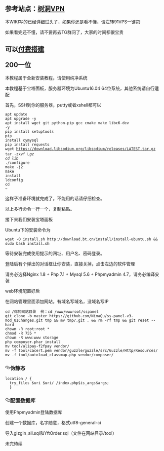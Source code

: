 ## 参考站点：[树洞VPN](https://vpn.myqdu.cn/)
<p>本WIKI写的已经详细过头了，如果你还是看不懂，请左转91VPS一键包</p>
<p>如果看完还不懂，请不要再去TG群问了，大家的时间都很宝贵</p>
<h2> 可以<a href=//t.me/myqdu.>付费搭建</a></p>200一位</h2>
<p>本教程属于全新安装教程，请使用纯净系统</p>
<p>本教程基于宝塔面板，服务器环境为Ubuntu16.04 64位系统，其他系统请自行适配</p>
<p>首先，SSH到你的服务器，putty或者xshell都可以</p>

<code>apt update</code><br />
<code>apt upgrade -y</code><br />
<code>apt install wget git python-pip gcc cmake make libc6-dev -y</code><br />
<code>pip install setuptools</code><br />
<code>pip install cymysql</code><br />
<code>pip install requests</code><br />
<code>wget https://download.libsodium.org/libsodium/releases/LATEST.tar.gz</code><br />
<code>tar -zxvf L*gz</code><br />
<code>cd lib*</code><br />
<code>./configure</code><br />
<code>make -j2</code><br />
<code>make install</code><br />
<code>ldconfig</code><br />
<code>cd ~</code><br />


<p>这样子准备环境就完成了，不能用的话请仔细检查。</p>
<p>以上多行命令一行一个，复制粘贴。</p>

<p>接下来我们安装宝塔面板</p>

<p>Ubuntu下的安装命令为<pre><code>wget -O install.sh http://download.bt.cn/install/install-ubuntu.sh && sudo bash install.sh</code></pre></p>
<p>等待安装完成使用提示的网址、用户名、密码登录。</p>
<p>登陆后有个弹出的对话框让你安装，直接关掉，点击左边的软件管理</p>
<p>请务必选择Nginx 1.8 + Php 7.1 + Mysql 5.6 + Phpmyadmin 4.7，请务必编译安装</p> 
<p>web环境配置好后</p>
<p>在网站管理里面添加网站，有域名写域名，没域名写IP</p>
<pre><code>cd /你的网站目录  例：cd /www/wwwroot/sspanel
git clone -b master https://github.com/NimaQu/ss-panel-v3-mod_UIChanges.git tmp && mv tmp/.git . && rm -rf tmp && git reset --hard
chown -R root:root *
chmod -R 755 *
chown -R www:www storage
php composer.phar install
mv tool/alipay-f2fpay vendor/
mv -f tool/cacert.pem vendor/guzzle/guzzle/src/Guzzle/Http/Resources/
mv -f tool/autoload_classmap.php vendor/composer/
</code></pre>
<h3>
<a id="user-content-伪静态" class="anchor" href="#%E4%BC%AA%E9%9D%99%E6%80%81" aria-hidden="true"><svg class="octicon octicon-link" viewbox="0 0 16 16" version="1.1" width="16" height="16" aria-hidden="true"><path fill-rule="evenodd" d="M4 9h1v1H4c-1.5 0-3-1.69-3-3.5S2.55 3 4 3h4c1.45 0 3 1.69 3 3.5 0 1.41-.91 2.72-2 3.25V8.59c.58-.45 1-1.27 1-2.09C10 5.22 8.98 4 8 4H4c-.98 0-2 1.22-2 2.5S3 9 4 9zm9-3h-1v1h1c1 0 2 1.22 2 2.5S13.98 12 13 12H9c-.98 0-2-1.22-2-2.5 0-.83.42-1.64 1-2.09V6.25c-1.09.53-2 1.84-2 3.25C6 11.31 7.55 13 9 13h4c1.45 0 3-1.69 3-3.5S14.5 6 13 6z"></path></svg></a>伪静态</h3>
<pre><code>location / {
  try_files $uri $uri/ /index.php$is_args$args;
  }
</code></pre>
<h3>
<a id="user-content-配置数据库" class="anchor" href="#%E9%85%8D%E7%BD%AE%E6%95%B0%E6%8D%AE%E5%BA%93" aria-hidden="true"><svg class="octicon octicon-link" viewbox="0 0 16 16" version="1.1" width="16" height="16" aria-hidden="true"><path fill-rule="evenodd" d="M4 9h1v1H4c-1.5 0-3-1.69-3-3.5S2.55 3 4 3h4c1.45 0 3 1.69 3 3.5 0 1.41-.91 2.72-2 3.25V8.59c.58-.45 1-1.27 1-2.09C10 5.22 8.98 4 8 4H4c-.98 0-2 1.22-2 2.5S3 9 4 9zm9-3h-1v1h1c1 0 2 1.22 2 2.5S13.98 12 13 12H9c-.98 0-2-1.22-2-2.5 0-.83.42-1.64 1-2.09V6.25c-1.09.53-2 1.84-2 3.25C6 11.31 7.55 13 9 13h4c1.45 0 3-1.69 3-3.5S14.5 6 13 6z"></path></svg></a>配置数据库</h3>
<p>使用Phpmyadmin登陆数据库</p>
<p>创建一个数据库，名字随意，格式utf8-general-ci</p>
<p>导入glzgin_all.sql和YftOrder.sql（文件在网站目录/tool）</p>

未完待续